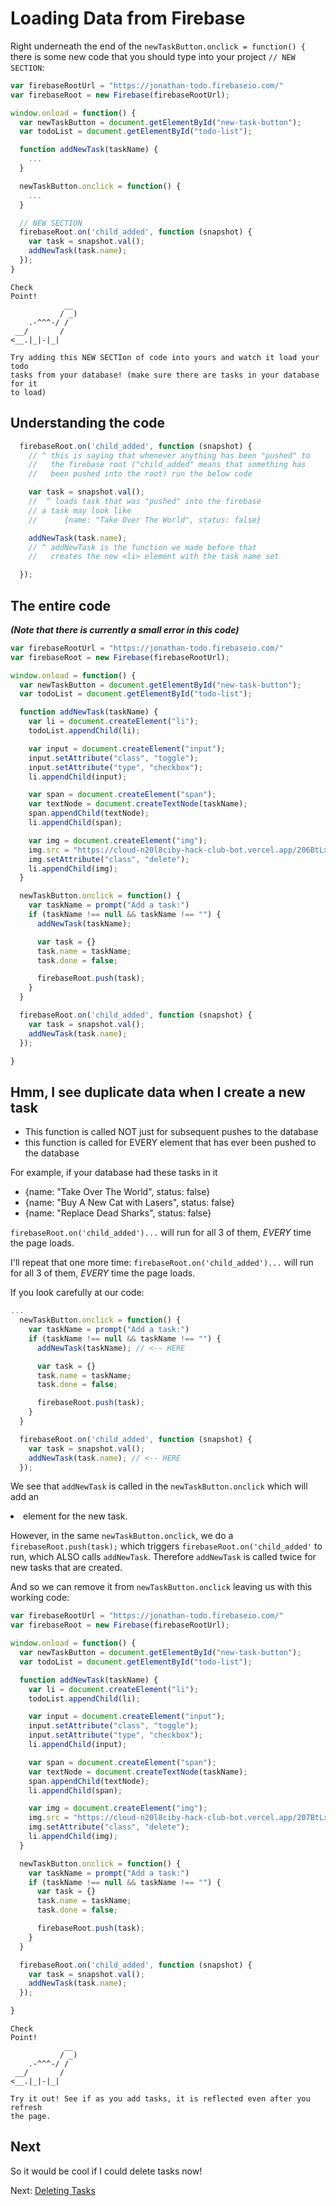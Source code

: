 # Loading Data from Firebase

Right underneath the end of the `newTaskButton.onclick = function() {`
there is some new code that you should type into your project `// NEW SECTION`:

```js
var firebaseRootUrl = "https://jonathan-todo.firebaseio.com/"
var firebaseRoot = new Firebase(firebaseRootUrl);

window.onload = function() {
  var newTaskButton = document.getElementById("new-task-button");
  var todoList = document.getElementById("todo-list");

  function addNewTask(taskName) {
    ...
  }

  newTaskButton.onclick = function() {
    ...
  }

  // NEW SECTION
  firebaseRoot.on('child_added', function (snapshot) {
    var task = snapshot.val();
    addNewTask(task.name);
  });
}
```

```
Check
Point!
            __
           / _)
    .-^^^-/ /
 __/       /
<__.|_|-|_|

Try adding this NEW SECTIon of code into yours and watch it load your todo
tasks from your database! (make sure there are tasks in your database for it
to load)

```

## Understanding the code

```js
  firebaseRoot.on('child_added', function (snapshot) {
    // ^ this is saying that whenever anything has been "pushed" to
    //   the firebase root ("child_added" means that something has
    //   been pushed into the root) run the below code

    var task = snapshot.val();
    //  ^ loads task that was "pushed" into the firebase
    // a task may look like
    //      {name: "Take Over The World", status: false}

    addNewTask(task.name);
    // ^ addNewTask is the function we made before that
    //   creates the new <li> element with the task name set

  });
```

## The entire code

***(Note that there is currently a small error in this code)***

```js
var firebaseRootUrl = "https://jonathan-todo.firebaseio.com/"
var firebaseRoot = new Firebase(firebaseRootUrl);

window.onload = function() {
  var newTaskButton = document.getElementById("new-task-button");
  var todoList = document.getElementById("todo-list");

  function addNewTask(taskName) {
    var li = document.createElement("li");
    todoList.appendChild(li);

    var input = document.createElement("input");
    input.setAttribute("class", "toggle");
    input.setAttribute("type", "checkbox");
    li.appendChild(input);

    var span = document.createElement("span");
    var textNode = document.createTextNode(taskName);
    span.appendChild(textNode);
    li.appendChild(span);

    var img = document.createElement("img");
    img.src = "https://cloud-n20l8ciby-hack-club-bot.vercel.app/206BtLxCD6.png"
    img.setAttribute("class", "delete");
    li.appendChild(img);
  }

  newTaskButton.onclick = function() {
    var taskName = prompt("Add a task:")
    if (taskName !== null && taskName !== "") {
      addNewTask(taskName);

      var task = {}
      task.name = taskName;
      task.done = false;

      firebaseRoot.push(task);
    }
  }

  firebaseRoot.on('child_added', function (snapshot) {
    var task = snapshot.val();
    addNewTask(task.name);
  });

}
```

## Hmm, I see duplicate data when I create a new task

- This function is called NOT just for subsequent pushes to the database
- this function is called for EVERY element that has ever been pushed to the  database

For example, if your database had these tasks in it
- {name: "Take Over The World", status: false}
- {name: "Buy A New Cat with Lasers", status: false}
- {name: "Replace Dead Sharks", status: false}

`firebaseRoot.on('child_added')...` will run for all 3 of them, *EVERY* time the page loads.

I'll repeat that one more time: `firebaseRoot.on('child_added')...` will run for all 3 of them, *EVERY* time the page loads.

If you look carefully at our code:

```js
...
  newTaskButton.onclick = function() {
    var taskName = prompt("Add a task:")
    if (taskName !== null && taskName !== "") {
      addNewTask(taskName); // <-- HERE

      var task = {}
      task.name = taskName;
      task.done = false;

      firebaseRoot.push(task);
    }
  }

  firebaseRoot.on('child_added', function (snapshot) {
    var task = snapshot.val();
    addNewTask(task.name); // <-- HERE
  });
```

We see that `addNewTask` is called in the `newTaskButton.onclick`
which will add an <li> element for the new task.

However, in the same `newTaskButton.onclick`, we do a `firebaseRoot.push(task);` which triggers `firebaseRoot.on('child_added'` to run, which ALSO calls `addNewTask`. Therefore `addNewTask` is called twice for new tasks that are created.

And so we can remove it from `newTaskButton.onclick` leaving us with this working code:

```js
var firebaseRootUrl = "https://jonathan-todo.firebaseio.com/"
var firebaseRoot = new Firebase(firebaseRootUrl);

window.onload = function() {
  var newTaskButton = document.getElementById("new-task-button");
  var todoList = document.getElementById("todo-list");

  function addNewTask(taskName) {
    var li = document.createElement("li");
    todoList.appendChild(li);

    var input = document.createElement("input");
    input.setAttribute("class", "toggle");
    input.setAttribute("type", "checkbox");
    li.appendChild(input);

    var span = document.createElement("span");
    var textNode = document.createTextNode(taskName);
    span.appendChild(textNode);
    li.appendChild(span);

    var img = document.createElement("img");
    img.src = "https://cloud-n20l8ciby-hack-club-bot.vercel.app/207BtLxCD6.png"
    img.setAttribute("class", "delete");
    li.appendChild(img);
  }

  newTaskButton.onclick = function() {
    var taskName = prompt("Add a task:")
    if (taskName !== null && taskName !== "") {
      var task = {}
      task.name = taskName;
      task.done = false;

      firebaseRoot.push(task);
    }
  }

  firebaseRoot.on('child_added', function (snapshot) {
    var task = snapshot.val();
    addNewTask(task.name);
  });

}
```

```
Check
Point!
            __
           / _)
    .-^^^-/ /
 __/       /
<__.|_|-|_|

Try it out! See if as you add tasks, it is reflected even after you refresh
the page.

```

## Next

So it would be cool if I could delete tasks now!

Next: [Deleting Tasks](deletion.md)
